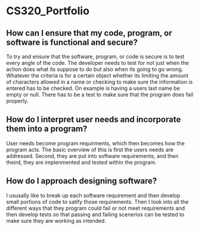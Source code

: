 # CS320_Portfolio


## How can I ensure that my code, program, or software is functional and secure?

To try and ensure that the software, program, or code is secure is to test every angle of the code.  The developer needs to test for not just when the action does what its suppose to do but also when its going to go wrong.  Whatever the criteria is for a certain object whether its limiting the amount of characters allowed in a name or checking to make sure the information is entered has to be checked.  On example is having a users last name be empty or null. There has to be a test to make sure that the program does fail properly.


## How do I interpret user needs and incorporate them into a program?

User needs become program requirments, which then becomes how the program acts.  The basic overview of this is first the users needs are addressed. Second, they are put into software requirements, and then theird, they are implenmented and tested within the program. 


## How do I approach designing software?

I ususally like to break up each software requirement and then develop small portions of code to satify those requirements.  Then I look into all the different ways that they program could fail or not meet requirements and then develop tests so that passing and failing scenerios can be tested to make sure they are working as intended. 
